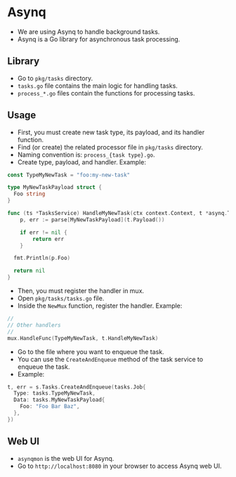 # Asynq

- We are using Asynq to handle background tasks.
- Asynq is a Go library for asynchronous task processing.

## Library

- Go to `pkg/tasks` directory.
- `tasks.go` file contains the main logic for handling tasks.
- `process_*.go` files contain the functions for processing tasks.

## Usage

- First, you must create new task type, its payload, and its handler function.
- Find (or create) the related processor file in `pkg/tasks` directory.
- Naming convention is: `process_{task type}.go`.
- Create type, payload, and handler. Example:

```go
const TypeMyNewTask = "foo:my-new-task"

type MyNewTaskPayload struct {
  Foo string
}

func (ts *TasksService) HandleMyNewTask(ctx context.Context, t *asynq.Task) error {
	p, err := parse[MyNewTaskPayload](t.Payload())

	if err != nil {
		return err
	}

  fmt.Println(p.Foo)

  return nil
}
```

- Then, you must register the handler in mux.
- Open `pkg/tasks/tasks.go` file.
- Inside the `NewMux` function, register the handler. Example:

```go
//
// Other handlers
//
mux.HandleFunc(TypeMyNewTask, t.HandleMyNewTask)
```

- Go to the file where you want to enqueue the task.
- You can use the `CreateAndEnqueue` method of the task service to enqueue the task.
- Example:

```go
t, err = s.Tasks.CreateAndEnqueue(tasks.Job{
  Type: tasks.TypeMyNewTask,
  Data: tasks.MyNewTaskPayload{
    Foo: "Foo Bar Baz",
  },
})
```

## Web UI

- `asynqmon` is the web UI for Asynq.
- Go to `http://localhost:8080` in your browser to access Asynq web UI.
